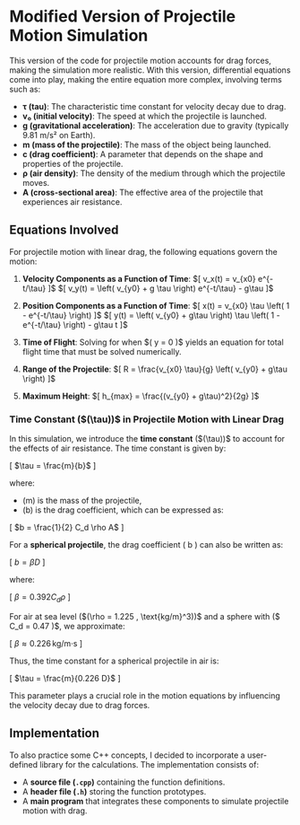 # Modified Version of Projectile Motion Simulation

This version of the code for projectile motion accounts for drag forces, making the simulation more realistic. With this version, differential equations come into play, making the entire equation more complex, involving terms such as:

- **τ (tau)**: The characteristic time constant for velocity decay due to drag.
- **v₀ (initial velocity)**: The speed at which the projectile is launched.
- **g (gravitational acceleration)**: The acceleration due to gravity (typically 9.81 m/s² on Earth).
- **m (mass of the projectile)**: The mass of the object being launched.
- **c (drag coefficient)**: A parameter that depends on the shape and properties of the projectile.
- **ρ (air density)**: The density of the medium through which the projectile moves.
- **A (cross-sectional area)**: The effective area of the projectile that experiences air resistance.

## Equations Involved
For projectile motion with linear drag, the following equations govern the motion:

1. **Velocity Components as a Function of Time**:
   \$[ v_x(t) = v_{x0} e^{-t/\tau} \]$
   \$[ v_y(t) = \left( v_{y0} + g \tau \right) e^{-t/\tau} - g\tau \]$

2. **Position Components as a Function of Time**:
   \$[ x(t) = v_{x0} \tau \left( 1 - e^{-t/\tau} \right) \]$
   \$[ y(t) = \left( v_{y0} + g\tau \right) \tau \left( 1 - e^{-t/\tau} \right) - g\tau t \]$

3. **Time of Flight**:
   Solving for when \$( y = 0 \)$ yields an equation for total flight time that must be solved numerically.

4. **Range of the Projectile**:
   \$[ R = \frac{v_{x0} \tau}{g} \left( v_{y0} + g\tau \right) \]$

5. **Maximum Height**:
   \$[ h_{max} = \frac{(v_{y0} + g\tau)^2}{2g} \]$

### Time Constant (\$(\tau\))$ in Projectile Motion with Linear Drag

In this simulation, we introduce the **time constant** (\$(\tau\))$ to account for the effects of air resistance. The time constant is given by:

\[
$\tau = \frac{m}{b}$
\]

where:
- \(m\) is the mass of the projectile,
- \(b\) is the drag coefficient, which can be expressed as:

\[
$b = \frac{1}{2} C_d \rho A$
\]

For a **spherical projectile**, the drag coefficient \( b \) can also be written as:

\[
$b = \beta D$
\]

where:

\[
$\beta = 0.392 C_d \rho$
\]

For air at sea level (\$(\rho = 1.225 \, \text{kg/m}^3\))$ and a sphere with \($ C_d = 0.47 \)$, we approximate:

\[
$\beta \approx 0.226 \, \text{kg/m·s}$
\]

Thus, the time constant for a spherical projectile in air is:

\[
$\tau = \frac{m}{0.226 D}$
\]

This parameter plays a crucial role in the motion equations by influencing the velocity decay due to drag forces.


## Implementation
To also practice some C++ concepts, I decided to incorporate a user-defined library for the calculations. The implementation consists of:

- A **source file (`.cpp`)** containing the function definitions.
- A **header file (`.h`)** storing the function prototypes.
- A **main program** that integrates these components to simulate projectile motion with drag.
